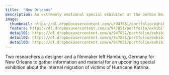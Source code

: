 ```yaml
---
title:  "New Orleans"
description: An extremely emotional special exhibiton at the German Emigration Center.
image:
  thumbnail: https://dl.dropboxusercontent.com/u/947851/portfolio/exhibition/New-Orleans_4.jpg
  feature: https://dl.dropboxusercontent.com/u/947851/portfolio/exhibition/New-Orleans_4.jpg
  detail01: https://dl.dropboxusercontent.com/u/947851/portfolio/exhibition/NO/New-Orleans_01.jpg
  detail02: https://dl.dropboxusercontent.com/u/947851/portfolio/exhibition/NO/New-Orleans_02.jpg
  detail03: https://dl.dropboxusercontent.com/u/947851/portfolio/exhibition/NO/New-Orleans_03.jpg
---
```

Two researchers a designer and a filmmaker left Hamburg, Germany for New Orleans to gather information and material for an upcoming special exhibition about the internal migration of victims of Hurricane Katrina. 
